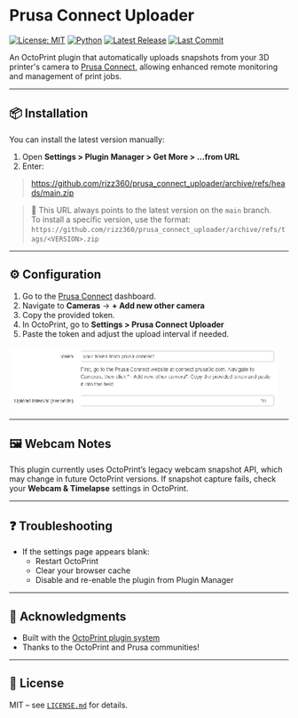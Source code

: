 # Prusa Connect Uploader

[![License: MIT](https://img.shields.io/github/license/rizz360/prusa_connect_uploader)](LICENSE.md)
[![Python](https://img.shields.io/badge/python-3.7–3.11-blue)](https://www.python.org/downloads/)
[![Latest Release](https://img.shields.io/github/v/release/rizz360/prusa_connect_uploader?label=latest)](https://github.com/rizz360/prusa_connect_uploader/releases)
[![Last Commit](https://img.shields.io/github/last-commit/rizz360/prusa_connect_uploader)](https://github.com/rizz360/prusa_connect_uploader/commits/main)


An OctoPrint plugin that automatically uploads snapshots from your 3D printer's camera to [Prusa Connect](https://connect.prusa3d.com), allowing enhanced remote monitoring and management of print jobs.

---

## 📦 Installation

You can install the latest version manually:

1. Open **Settings > Plugin Manager > Get More > ...from URL**
2. Enter:
> https://github.com/rizz360/prusa_connect_uploader/archive/refs/heads/main.zip


> 🔁 This URL always points to the latest version on the `main` branch.  
> To install a specific version, use the format:
> `https://github.com/rizz360/prusa_connect_uploader/archive/refs/tags/<VERSION>.zip`


---

## ⚙️ Configuration

1. Go to the [Prusa Connect](https://connect.prusa3d.com) dashboard.
2. Navigate to **Cameras** → **+ Add new other camera**
3. Copy the provided token.
4. In OctoPrint, go to **Settings > Prusa Connect Uploader**
5. Paste the token and adjust the upload interval if needed.

![Screenshot of config panel](docs/config-panel.png)

---

## 🖼️ Webcam Notes

This plugin currently uses OctoPrint’s legacy webcam snapshot API, which may change in future OctoPrint versions. If snapshot capture fails, check your **Webcam & Timelapse** settings in OctoPrint.

---

## ❓ Troubleshooting

- If the settings page appears blank:
  - Restart OctoPrint
  - Clear your browser cache
  - Disable and re-enable the plugin from Plugin Manager

---

## 🙌 Acknowledgments

- Built with the [OctoPrint plugin system](https://docs.octoprint.org/en/master/plugins/index.html)
- Thanks to the OctoPrint and Prusa communities!

---

## 📄 License

MIT – see [`LICENSE.md`](LICENSE.md) for details.
